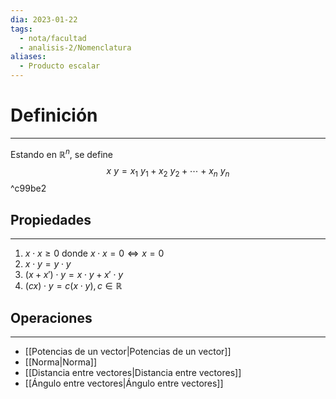 ```yaml
---
dia: 2023-01-22
tags:
  - nota/facultad
  - analisis-2/Nomenclatura
aliases:
  - Producto escalar
---
```

# Definición
---
Estando en $\mathbb{R}^n$, se define $$ x ~ y = x_1 ~ y_1 + x_2 ~ y_2 + \cdots + x_n ~ y_n$$  ^c99be2
## Propiedades
---
1. $x \cdot x \ge 0$ donde $x \cdot x = 0 \iff x = 0$
2. $x \cdot y = y \cdot y$
3. $(x + x') \cdot y = x \cdot y + x' \cdot y$
4. $(c x) \cdot y = c (x \cdot y), c \in \mathbb{R}$


## Operaciones
---
* [[Potencias de un vector|Potencias de un vector]]
* [[Norma|Norma]]
* [[Distancia entre vectores|Distancia entre vectores]]
* [[Ángulo entre vectores|Ángulo entre vectores]]
